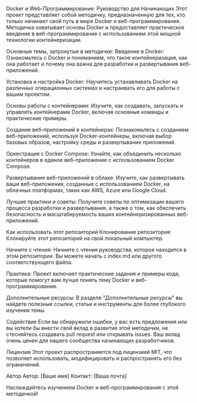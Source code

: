 Docker и Web-Программирование: Руководство для Начинающих
Этот проект представляет собой методичку, предназначенную для тех, кто только начинает свой путь в мире Docker и веб-программирования. Методичка охватывает основы Docker и предоставляет практическое введение в веб-программирование с использованием этой мощной технологии контейнеризации.

Основные темы, затронутые в методичке:
Введение в Docker: Ознакомьтесь с Docker и пониманием, что такое контейнеризация, как она работает и почему она важна для разработки и развертывания веб-приложений.

Установка и настройка Docker: Научитесь устанавливать Docker на различных операционных системах и настраивать его для работы с вашим проектом.

Основы работы с контейнерами: Изучите, как создавать, запускать и управлять контейнерами Docker, включая основные команды и практические примеры.

Создание веб-приложений в контейнерах: Познакомьтесь с созданием веб-приложений, используя Docker-контейнеры, включая выбор базовых образов, настройку среды и развертывание приложений.

Оркестрация с Docker Compose: Узнайте, как объединить несколько контейнеров в единое веб-приложение с использованием Docker Compose.

Развертывание веб-приложений в облаке: Изучите, как развертывать ваши веб-приложения, созданные с использованием Docker, на облачных платформах, таких как AWS, Azure или Google Cloud.

Лучшие практики и советы: Получите советы по оптимизации вашего процесса разработки и развертывания, а также о том, как обеспечить безопасность и масштабируемость ваших контейнеризированных веб-приложений.

Как использовать этот репозиторий
Клонирование репозитория: Клонируйте этот репозиторий на свой локальный компьютер.

Начните с чтения: Начните с чтения руководства, которое находится в этом репозитории. Вы можете начать с index.md или другого соответствующего файла.

Практика: Проект включает практические задания и примеры кода, которые помогут вам лучше понять тему Docker и веб-программирования.

Дополнительные ресурсы: В разделе "Дополнительные ресурсы" вы найдете полезные ссылки, статьи и инструменты для более глубокого изучения темы.

Содействие
Если вы обнаружили ошибки, у вас есть предложения или вы хотели бы внести свой вклад в развитие этой методички, не стесняйтесь создавать pull request или открывать issues. Ваш вклад очень ценен для нашего сообщества начинающих разработчиков.

Лицензия
Этот проект распространяется под лицензией MIT, что позволяет использовать, модифицировать и распространять его без ограничений.

Автор
Автор: [Ваше имя]
Контакт: [Ваша почта]

Наслаждайтесь изучением Docker и веб-программирования с этой методичкой!
